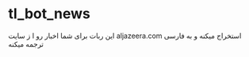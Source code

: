 # tl_bot_news
این ربات برای شما اخبار رو ا ز سایت aljazeera.com استخراج میکنه و به فارسی ترجمه میکنه
